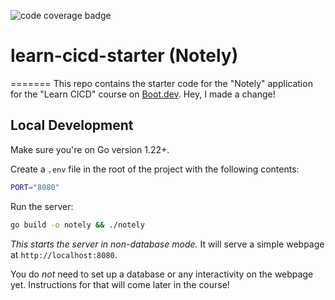 ![code coverage badge](https://github.com/gluek/learn-cicd-starter/actions/workflows/ci.yml/badge.svg)

# learn-cicd-starter (Notely)

=======
This repo contains the starter code for the "Notely" application for the "Learn CICD" course on [Boot.dev](https://boot.dev).
Hey, I made a change!

## Local Development

Make sure you're on Go version 1.22+.

Create a `.env` file in the root of the project with the following contents:

```bash
PORT="8080"
```

Run the server:

```bash
go build -o notely && ./notely
```

*This starts the server in non-database mode.* It will serve a simple webpage at `http://localhost:8080`.

You do *not* need to set up a database or any interactivity on the webpage yet. Instructions for that will come later in the course!
